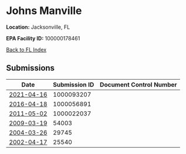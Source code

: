 # Johns Manville

**Location:** Jacksonville, FL

**EPA Facility ID:** 100000178461

[Back to FL Index](../../index.md)

## Submissions

| Date | Submission ID | Document Control Number |
|------|--------------|-------------------------|
| [2021-04-16](submissions/1000093207.md) | 1000093207 |  |
| [2016-04-18](submissions/1000056891.md) | 1000056891 |  |
| [2011-05-02](submissions/1000022037.md) | 1000022037 |  |
| [2009-03-19](submissions/54003.md) | 54003 |  |
| [2004-03-26](submissions/29745.md) | 29745 |  |
| [2002-04-17](submissions/25540.md) | 25540 |  |
